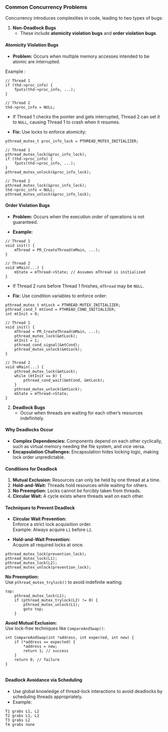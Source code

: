 ### Common Concurrency Problems

Concurrency introduces complexities in code, leading to two types of bugs:

1. **Non-Deadlock Bugs**
    - These include **atomicity violation bugs** and **order violation bugs**.

#### **Atomicity Violation Bugs**

- **Problem:** Occurs when multiple memory accesses intended to be atomic are interrupted.

Example :

```
// Thread 1
if (thd->proc_info) {
    fputs(thd->proc_info, ...);
}

// Thread 2
thd->proc_info = NULL;

```

- If Thread 1 checks the pointer and gets interrupted, Thread 2 can set it to `NULL`, causing Thread 1 to crash when it resumes.
    
- **Fix:** Use locks to enforce atomicity:

```
pthread_mutex_t proc_info_lock = PTHREAD_MUTEX_INITIALIZER;

// Thread 1
pthread_mutex_lock(&proc_info_lock);
if (thd->proc_info) {
    fputs(thd->proc_info, ...);
}
pthread_mutex_unlock(&proc_info_lock);

// Thread 2
pthread_mutex_lock(&proc_info_lock);
thd->proc_info = NULL;
pthread_mutex_unlock(&proc_info_lock);

```


#### **Order Violation Bugs**

- **Problem:** Occurs when the execution order of operations is not guaranteed.
    
- **Example:**
```
// Thread 1
void init() {
    mThread = PR_CreateThread(mMain, ...);
}

// Thread 2
void mMain(...) {
    mState = mThread->State; // Assumes mThread is initialized
}

```


- If Thread 2 runs before Thread 1 finishes, `mThread` may be `NULL`.
    
- **Fix:** Use condition variables to enforce order:

```
pthread_mutex_t mtLock = PTHREAD_MUTEX_INITIALIZER;
pthread_cond_t mtCond = PTHREAD_COND_INITIALIZER;
int mtInit = 0;

// Thread 1
void init() {
    mThread = PR_CreateThread(mMain, ...);
    pthread_mutex_lock(&mtLock);
    mtInit = 1;
    pthread_cond_signal(&mtCond);
    pthread_mutex_unlock(&mtLock);
}

// Thread 2
void mMain(...) {
    pthread_mutex_lock(&mtLock);
    while (mtInit == 0) {
        pthread_cond_wait(&mtCond, &mtLock);
    }
    pthread_mutex_unlock(&mtLock);
    mState = mThread->State;
}

```


2. **Deadlock Bugs**
    - Occur when threads are waiting for each other’s resources indefinitely.

#### **Why Deadlocks Occur**

- **Complex Dependencies:** Components depend on each other cyclically, such as virtual memory needing the file system, and vice versa.
- **Encapsulation Challenges:** Encapsulation hides locking logic, making lock order unpredictable.

#### **Conditions for Deadlock**

1. **Mutual Exclusion:** Resources can only be held by one thread at a time.
2. **Hold-and-Wait:** Threads hold resources while waiting for others.
3. **No Preemption:** Locks cannot be forcibly taken from threads.
4. **Circular Wait:** A cycle exists where threads wait on each other.

#### **Techniques to Prevent Deadlock**

- **Circular Wait Prevention:**  
    Enforce a strict lock acquisition order.  
    Example: Always acquire `L1` before `L2`.
    
- **Hold-and-Wait Prevention:**  
    Acquire all required locks at once.
```
pthread_mutex_lock(prevention_lock);
pthread_mutex_lock(L1);
pthread_mutex_lock(L2);
pthread_mutex_unlock(prevention_lock);

```

**No Preemption:**  
Use `pthread_mutex_trylock()` to avoid indefinite waiting:

```
top:
    pthread_mutex_lock(L1);
    if (pthread_mutex_trylock(L2) != 0) {
        pthread_mutex_unlock(L1);
        goto top;
    }

```

**Avoid Mutual Exclusion:**  
Use lock-free techniques like `CompareAndSwap()`:

```
int CompareAndSwap(int *address, int expected, int new) {
    if (*address == expected) {
        *address = new;
        return 1; // success
    }
    return 0; // failure
}


```

#### **Deadlock Avoidance via Scheduling**

- Use global knowledge of thread-lock interactions to avoid deadlocks by scheduling threads appropriately.
- Example:

```
T1 grabs L1, L2
T2 grabs L1, L2
T3 grabs L2
T4 grabs none

```

